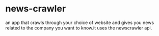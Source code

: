 # news-crawler
an app that crawls through your choice of website and gives you news related to the company you want to know.it uses the newscrawler api.
